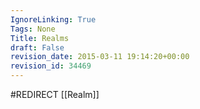 ```yaml
---
IgnoreLinking: True
Tags: None
Title: Realms
draft: False
revision_date: 2015-03-11 19:14:20+00:00
revision_id: 34469
---
```


#REDIRECT [[Realm]]